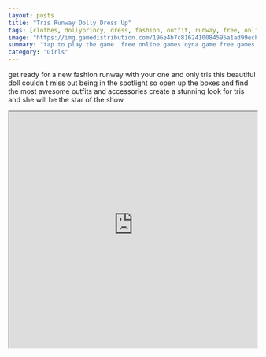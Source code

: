 ```yaml
---
layout: posts
title: "Tris Runway Dolly Dress Up"
tags: [clothes, dollyprincy, dress, fashion, outfit, runway, free, online, games, oyna, game, free, games, play, play, games]
image: "https://img.gamedistribution.com/196e4b7c8162410084595a1ad99ecb5d.jpg"
summary: "tap to play the game  free online games oyna game free games play play games"
category: "Girls"
---
```


get ready for a new fashion runway with your one and only tris this beautiful doll couldn t miss out being in the spotlight so open up the boxes and find the most awesome outfits and accessories create a stunning look for tris and she will be the star of the show

<iframe width="100%" height="480px;" src="https://html5.gamedistribution.com/196e4b7c8162410084595a1ad99ecb5d/"></iframe>
